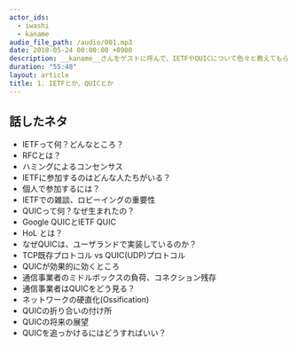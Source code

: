 ```yaml
---
actor_ids:
  - iwashi 
  - kaname
audio_file_path: /audio/001.mp3
date: 2018-05-24 00:00:00 +0900
description: __kaname__さんをゲストに呼んで、IETFやQUICについて色々と教えてもらっているエピソードです。
duration: "55:48"
layout: article
title: 1. IETFとか、QUICとか
---
```


## 話したネタ

- IETFって何？どんなところ？
- RFCとは？
- ハミングによるコンセンサス
- IETFに参加するのはどんな人たちがいる？
- 個人で参加するには？
- IETFでの雑談、ロビーイングの重要性
- QUICって何？なぜ生まれたの？
- Google QUICとIETF QUIC
- HoL とは？
- なぜQUICは、ユーザランドで実装しているのか？
- TCP既存プロトコル vs QUIC(UDP)プロトコル
- QUICが効果的に効くところ
- 通信事業者のミドルボックスの負荷、コネクション残存
- 通信事業者はQUICをどう見る？
- ネットワークの硬直化(Ossification)
- QUICの折り合いの付け所
- QUICの将来の展望
- QUICを追っかけるにはどうすればいい？
